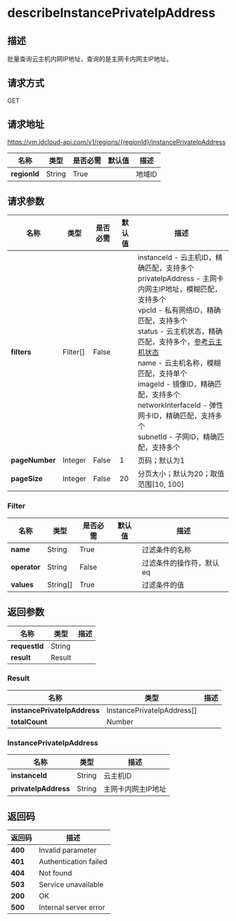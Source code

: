 # describeInstancePrivateIpAddress


## 描述
批量查询云主机内网IP地址，查询的是主网卡内网主IP地址。

## 请求方式
GET

## 请求地址
https://vm.jdcloud-api.com/v1/regions/{regionId}/instancePrivateIpAddress

|名称|类型|是否必需|默认值|描述|
|---|---|---|---|---|
|**regionId**|String|True| |地域ID|

## 请求参数
|名称|类型|是否必需|默认值|描述|
|---|---|---|---|---|
|**filters**|Filter[]|False| |instanceId - 云主机ID，精确匹配，支持多个<br>privateIpAddress - 主网卡内网主IP地址，模糊匹配，支持多个<br>vpcId - 私有网络ID，精确匹配，支持多个<br>status - 云主机状态，精确匹配，支持多个，<a href="http://docs.jdcloud.com/virtual-machines/api/vm_status">参考云主机状态</a><br>name - 云主机名称，模糊匹配，支持单个<br>imageId - 镜像ID，精确匹配，支持多个<br>networkInterfaceId - 弹性网卡ID，精确匹配，支持多个<br>subnetId - 子网ID，精确匹配，支持多个<br>|
|**pageNumber**|Integer|False|1|页码；默认为1|
|**pageSize**|Integer|False|20|分页大小；默认为20；取值范围[10, 100]|

### Filter
|名称|类型|是否必需|默认值|描述|
|---|---|---|---|---|
|**name**|String|True| |过滤条件的名称|
|**operator**|String|False| |过滤条件的操作符，默认eq|
|**values**|String[]|True| |过滤条件的值|

## 返回参数
|名称|类型|描述|
|---|---|---|
|**requestId**|String| |
|**result**|Result| |


### Result
|名称|类型|描述|
|---|---|---|
|**instancePrivateIpAddress**|InstancePrivateIpAddress[]| |
|**totalCount**|Number| |
### InstancePrivateIpAddress
|名称|类型|描述|
|---|---|---|
|**instanceId**|String|云主机ID|
|**privateIpAddress**|String|主网卡内网主IP地址|

## 返回码
|返回码|描述|
|---|---|
|**400**|Invalid parameter|
|**401**|Authentication failed|
|**404**|Not found|
|**503**|Service unavailable|
|**200**|OK|
|**500**|Internal server error|
